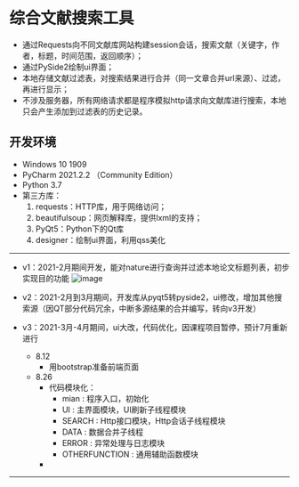 
# 综合文献搜索工具
- 通过Requests向不同文献库网站构建session会话，搜索文献（关键字，作者，标题，时间范围，返回顺序）；
- 通过PySide2绘制ui界面；
- 本地存储文献过滤表，对搜索结果进行合并（同一文章合并url来源）、过滤，再进行显示；
- 不涉及服务器，所有网络请求都是程序模拟http请求向文献库进行搜索，本地只会产生添加到过滤表的历史记录。

## 开发环境
- Windows 10 1909
- PyCharm 2021.2.2 （Community Edition）
- Python 3.7
- 第三方库：
    1. requests：HTTP库，用于网络访问；
    2. beautifulsoup：网页解释库，提供lxml的支持；
    3. PyQt5：Python下的Qt库
    4. designer：绘制ui界面，利用qss美化

---
* v1：2021-2月期间开发，能对nature进行查询并过滤本地论文标题列表，初步实现目的功能
![image](https://github.com/lincode7/search-for-essay-with-local-filter/blob/main/Filter/src/v1/v1.gif)

* v2：2021-2月到3月期间，开发库从pyqt5转pyside2，ui修改，增加其他搜索源（因QT部分代码冗余，中断多源结果的合并编写，转向v3开发）

* v3：2021-3月-4月期间，ui大改，代码优化，因课程项目暂停，预计7月重新进行
    - 8.12
        - 用bootstrap准备前端页面
    - 8.26
        - 代码模块化：
            - mian : 程序入口，初始化
            - UI : 主界面模块，UI刷新子线程模块
            - SEARCH : Http接口模块，Http会话子线程模块
            - DATA : 数据合并子线程
            - ERROR : 异常处理与日志模块
            - OTHERFUNCTION : 通用辅助函数模块
        - 

---
